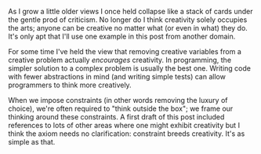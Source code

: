 As I grow a little older views I once held collapse like a stack of cards under the gentle prod of criticism. No longer do I think creativity solely occupies the arts; anyone can be creative no matter what (or even in what) they do. It's only apt that I'll use one example in this post from another domain.

For some time I've held the view that removing creative variables from a creative problem actually _encourages_ creativity. In programming, the simpler solution to a complex problem is usually the best one. Writing code with fewer abstractions in mind (and writing simple tests) can allow programmers to think more creatively.

When we impose constraints (in other words removing the luxury of choice), we're often required to "think outside the box"; we frame our thinking around these constraints. A first draft of this post included references to lots of other areas where one might exhibit creativity but I think the axiom needs no clarification: constraint breeds creativity. It's as simple as that.

